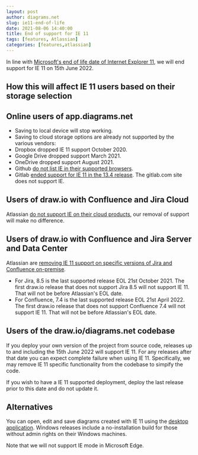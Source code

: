 ```yaml
---
layout: post
author: diagrams.net
slug: ie11-end-of-life
date: 2021-08-06 14:40:00
title: End of support for IE 11
tags: [features, Atlassian]
categories: [features,atlassian]
---
```


In line with [Microsoft's end of life date of Internet Explorer 11](https://blogs.windows.com/windowsexperience/2021/05/19/the-future-of-internet-explorer-on-windows-10-is-in-microsoft-edge/), we will end support for IE 11 on 15th June 2022.

## How this will affect IE 11 users based on their storage selection

## Online users of app.diagrams.net

* Saving to local device will stop working.
* Saving to cloud storage options are already not supported by the various vendors:
* Dropbox dropped IE 11 support October 2020.
* Google Drive dropped support March 2021.
* OneDrive dropped support August 2021.
* Github [do not list IE in their supported browsers](https://docs.github.com/en/get-started/using-github/supported-browsers).
* Gitlab [ended support for IE 11 in the 13.4 release](https://gitlab.com/gitlab-org/gitlab/-/issues/197987). The gitlab.com site does not support IE.

## Users of draw.io with Confluence and Jira Cloud

Atlassian [do not support IE on their cloud products](https://blog.developer.atlassian.com/retiring-ie11-support-for-atlassian-cloud-server-and-data-center-products/), our removal of support will make no difference.

## Users of draw.io with Confluence and Jira Server and Data Center

Atlassian are [removing IE 11 support on specific versions of Jira and Confluence on-premise](https://community.developer.atlassian.com/t/retiring-ie11-support-for-atlassian-cloud-server-and-data-center-products/32118).

* For Jira, 8.5 is the last supported release EOL 21st October 2021. The first draw.io release that does not support Jira 8.5 will not support IE 11. That will not be before Atlassian's EOL date.
* For Confluence, 7.4 is the last supported release EOL 21st April 2022. The first draw.io release that does not support Confluence 7.4 will not support IE 11. That will not be before Atlassian's EOL date.

## Users of the draw.io/diagrams.net codebase

If you deploy your own version of the project from source code, releases up to and including the 15th June 2022 will support IE 11. For any releases after that date you can expect complete failure when using IE 11. Specifically, we may remove IE 11 specific functionality from the codebase to simpify the code.

If you wish to have a IE 11 supported deployment, deploy the last release prior to this date and do not update it.

## Alternatives

You can open, edit and save diagrams created with IE 11 using the [desktop application](https://get.diagrams.net). Windows releases include a no-installation build for those without admin rights on their Windows machines.

Note that we will not support IE mode in Microsoft Edge.